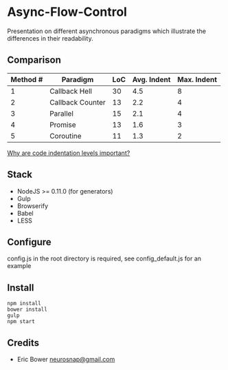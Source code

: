 Async-Flow-Control
==================

Presentation on different asynchronous paradigms which illustrate the differences
in their readability.

Comparison
----------

Method #|  Paradigm        |LoC |Avg. Indent|Max. Indent
--------|------------------|----|-----------|-----------
    1   | Callback Hell    | 30 |    4.5    |     8
    2   | Callback Counter | 13 |    2.2    |     4
    3   | Parallel         | 15 |    2.1    |     4
    4   | Promise          | 13 |    1.6    |     3
    5   | Coroutine        | 11 |    1.3    |     2

[Why are code indentation levels important?](https://github.com/neurosnap/code-nest)

Stack
-----

* NodeJS >= 0.11.0 (for generators)
* Gulp
* Browserify
* Babel
* LESS

Configure
---------

config.js in the root directory is required, see config_default.js for an example

Install
-------

```
npm install
bower install
gulp
npm start
```

Credits
-------

* Eric Bower <neurosnap@gmail.com>

